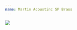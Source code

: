 ```yaml
---
name: Martin Acoustinc SP Brass
---
```


<a href="https://www.amazon.com/dp/B0002D0C12/ref=as_li_ss_il?coliid=IXWW4U4UCU9JG&colid=SV6ZAIUBNJWK&psc=0&ref_=lv_ov_lig_dp_it&linkCode=li2&tag=kombatkitchen-20&linkId=854142d8d11199f7c332ac7eeba53bbc&language=en_US" target="_blank"><img border="0" src="//ws-na.amazon-adsystem.com/widgets/q?_encoding=UTF8&ASIN=B0002D0C12&Format=_SL160_&ID=AsinImage&MarketPlace=US&ServiceVersion=20070822&WS=1&tag=kombatkitchen-20&language=en_US" ></a><img src="https://ir-na.amazon-adsystem.com/e/ir?t=kombatkitchen-20&language=en_US&l=li2&o=1&a=B0002D0C12" width="1" height="1" border="0" alt="" style="border:none !important; margin:0px !important;" />
